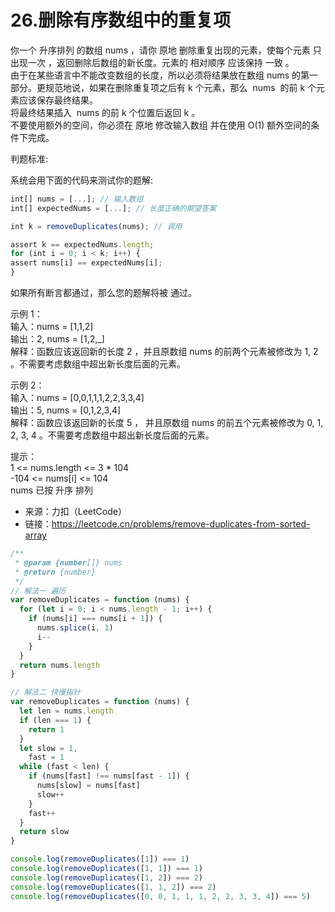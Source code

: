 # 26.删除有序数组中的重复项

你一个 升序排列 的数组 nums ，请你 原地 删除重复出现的元素，使每个元素 只出现一次 ，返回删除后数组的新长度。元素的 相对顺序 应该保持 一致 。  
由于在某些语言中不能改变数组的长度，所以必须将结果放在数组 nums 的第一部分。更规范地说，如果在删除重复项之后有 k 个元素，那么  nums  的前 k 个元素应该保存最终结果。  
将最终结果插入  nums 的前 k 个位置后返回 k 。  
不要使用额外的空间，你必须在 原地 修改输入数组 并在使用 O(1) 额外空间的条件下完成。

判题标准:

系统会用下面的代码来测试你的题解:

```javascript
int[] nums = [...]; // 输入数组
int[] expectedNums = [...]; // 长度正确的期望答案

int k = removeDuplicates(nums); // 调用

assert k == expectedNums.length;
for (int i = 0; i < k; i++) {
assert nums[i] == expectedNums[i];
}
```

如果所有断言都通过，那么您的题解将被 通过。

示例 1：  
输入：nums = [1,1,2]  
输出：2, nums = [1,2,_]  
解释：函数应该返回新的长度 2 ，并且原数组 nums 的前两个元素被修改为 1, 2 。不需要考虑数组中超出新长度后面的元素。

示例 2：  
输入：nums = [0,0,1,1,1,2,2,3,3,4]  
输出：5, nums = [0,1,2,3,4]  
解释：函数应该返回新的长度 5 ， 并且原数组 nums 的前五个元素被修改为 0, 1, 2, 3, 4 。不需要考虑数组中超出新长度后面的元素。

提示：  
1 <= nums.length <= 3 \* 104  
-104 <= nums[i] <= 104  
nums 已按 升序 排列

- 来源：力扣（LeetCode）  
- 链接：https://leetcode.cn/problems/remove-duplicates-from-sorted-array

```javascript
/**
 * @param {number[]} nums
 * @return {number}
 */
// 解法一 遍历
var removeDuplicates = function (nums) {
  for (let i = 0; i < nums.length - 1; i++) {
    if (nums[i] === nums[i + 1]) {
      nums.splice(i, 1)
      i--
    }
  }
  return nums.length
}

// 解法二 快慢指针
var removeDuplicates = function (nums) {
  let len = nums.length
  if (len === 1) {
    return 1
  }
  let slow = 1,
    fast = 1
  while (fast < len) {
    if (nums[fast] !== nums[fast - 1]) {
      nums[slow] = nums[fast]
      slow++
    }
    fast++
  }
  return slow
}

console.log(removeDuplicates([1]) === 1)
console.log(removeDuplicates([1, 1]) === 1)
console.log(removeDuplicates([1, 2]) === 2)
console.log(removeDuplicates([1, 1, 2]) === 2)
console.log(removeDuplicates([0, 0, 1, 1, 1, 2, 2, 3, 3, 4]) === 5)
```
